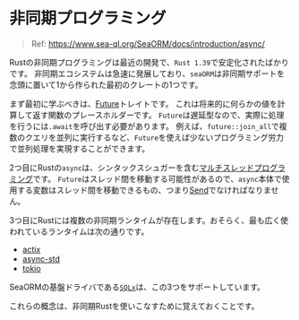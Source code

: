 # 非同期プログラミング

> Ref: https://www.sea-ql.org/SeaORM/docs/introduction/async/

Rustの非同期プログラミングは最近の開発で、`Rust 1.39`で安定化されたばかりです。
非同期エコシステムは急速に発展しており、`seaORM`は非同期サポートを念頭に置いて1から作られた最初のクレートの1つです。

まず最初に学ぶべきは、[Future](https://rust-lang.github.io/async-book/02_execution/02_future.html)トレイトです。
これは将来的に何らかの値を計算して返す関数のプレースホルダーです。
`Future`は遅延型なので、実際に処理を行うには`.await`を呼び出す必要があります。
例えば、`future::join_all`で複数のクエリを並列に実行するなど、`Future`を使えば少ないプログラミング労力で並列処理を実現することができます。

2つ目にRustの`async`は、シンタックスシュガーを含む[マルチスレッドプログラミング](https://rust-lang.github.io/async-book/03_async_await/01_chapter.html)です。
`Future`はスレッド間を移動する可能性があるので、`async`本体で使用する変数はスレッド間を移動できるもの、つまり[Send](https://doc.rust-lang.org/nomicon/send-and-sync.html)でなければなりません。

3つ目にRustには複数の非同期ランタイムが存在します。おそらく、最も広く使われているランタイムは次の通りです。

- [actix](https://crates.io/crates/actix)
- [async-std](https://crates.io/crates/async-std)
- [tokio](https://crates.io/crates/tokio)

SeaORMの基盤ドライバである[`SQLx`](https://crates.io/crates/sqlx)は、この3つをサポートしています。

これらの概念は、非同期Rustを使いこなすために覚えておくことです。
